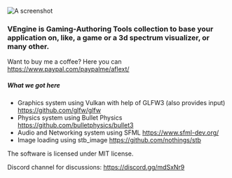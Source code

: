 ![A screenshot](http://i.imgur.com/jPEifJr.png "The awesome logo")

### VEngine is Gaming-Authoring Tools collection to base your application on, like, a game or a 3d spectrum visualizer, or many other.

Want to buy me a coffee? Here you can https://www.paypal.com/paypalme/aflext/

##### What we got here
- Graphics system using Vulkan with help of GLFW3 (also provides input) https://github.com/glfw/glfw
- Physics system using Bullet Physics https://github.com/bulletphysics/bullet3
- Audio and Networking system using SFML https://www.sfml-dev.org/
- Image loading using stb_image https://github.com/nothings/stb

The software is licensed under MIT license.

Discord channel for discussions: https://discord.gg/mdSxNr9
